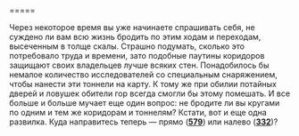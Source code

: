 =====

Через некоторое время вы уже начинаете спрашивать себя, не суждено ли вам всю жизнь бродить по этим ходам и переходам, высеченным в толще скалы. Страшно подумать, сколько это потребовало труда и времени, зато подобные паутины коридоров защищают своих владельцев лучше всяких стен. Понадобилось бы немалое количество исследователей со специальным снаряжением, чтобы нанести эти тоннели на карту. К тому же при обилии потайных дверей и ловушек обители гор всегда смогли бы этому помешать. И все больше и больше мучает еще один вопрос: не бродите ли вы кругами по одним и тем же коридорам и тоннелям? Кстати, вот и еще одна развилка. Куда направитесь теперь — прямо ([**579**](#n_579)) или налево ([**332**](#n_332))?

